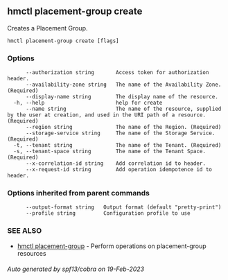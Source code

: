 ## hmctl placement-group create

Creates a Placement Group.

```
hmctl placement-group create [flags]
```

### Options

```
      --authorization string       Access token for authorization header.
      --availability-zone string   The name of the Availability Zone. (Required)
      --display-name string        The display name of the resource.
  -h, --help                       help for create
      --name string                The name of the resource, supplied by the user at creation, and used in the URI path of a resource. (Required)
      --region string              The name of the Region. (Required)
      --storage-service string     The name of the Storage Service. (Required)
  -t, --tenant string              The name of the Tenant. (Required)
  -s, --tenant-space string        The name of the Tenant Space. (Required)
      --x-correlation-id string    Add correlation id to header.
      --x-request-id string        Add operation idempotence id to header.
```

### Options inherited from parent commands

```
      --output-format string   Output format (default "pretty-print")
      --profile string         Configuration profile to use
```

### SEE ALSO

* [hmctl placement-group](hmctl_placement-group.md)	 - Perform operations on placement-group resources

###### Auto generated by spf13/cobra on 19-Feb-2023
